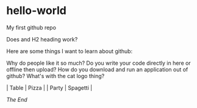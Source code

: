hello-world
===========

My first github repo

Does and H2 heading work?

Here are some things I want to learn about github:

Why do people like it so much?
Do you write your code directly in here or offline then upload?
How do you download and run an application out of github?
What's with the cat logo thing?

| Table | Pizza |
| Party | Spagetti |

_The End_
